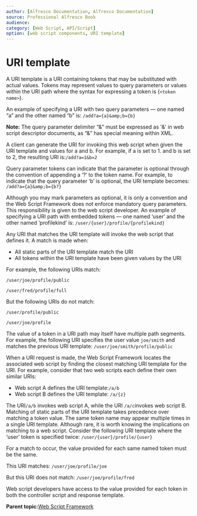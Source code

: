 ```yaml
---
author: [Alfresco Documentation, Alfresco Documentation]
source: Professional Alfresco Book
audience: 
category: [Web Script, API/Script]
option: [web script components, URI template]
---
```


# URI template

A URI template is a URI containing tokens that may be substituted with actual values. Tokens may represent values to query parameters or values within the URI path where the syntax for expressing a token is \{`<token name>`\}.

An example of specifying a URI with two query parameters — one named “a” and the other named “b” is: `/add?a={a}&amp;b={b}`

**Note:** The query parameter delimiter “&” must be expressed as '&amp;' in web script descriptor documents, as “&” has special meaning within XML.

A client can generate the URI for invoking this web script when given the URI template and values for a and b. For example, if a is set to 1. and b is set to 2, the resulting URI is:`/add?a=1&b=2`

Query parameter tokens can indicate that the parameter is optional through the convention of appending a ‘?’ to the token name. For example, to indicate that the query parameter ‘b’ is optional, the URI template becomes: `/add?a={a}&amp;b={b?}`

Although you may mark parameters as optional, it is only a convention and the Web Script Framework does not enforce mandatory query parameters. This responsibility is given to the web script developer. An example of specifying a URI path with embedded tokens — one named ‘user’ and the other named ‘profilekind’ is: `/user/{user}/profile/{profilekind}`

Any URI that matches the URI template will invoke the web script that defines it. A match is made when:

-   All static parts of the URI template match the URI
-   All tokens within the URI template have been given values by the URI

For example, the following URIs match:

`/user/joe/profile/public`

`/user/fred/profile/full`

But the following URIs do not match:

`/user/profile/public`

`/user/joe/profile`

The value of a token in a URI path may itself have multiple path segments. For example, the following URI specifies the user value `joe/smith` and matches the previous URI template: `/user/joe/smith/profile/public`

When a URI request is made, the Web Script Framework locates the associated web script by finding the closest matching URI template for the URI. For example, consider that two web scripts each define their own similar URIs:

-   Web script A defines the URI template:`/a/b`
-   Web script B defines the URI template: `/a/{z}`

The URI`/a/b` invokes web script A, while the URI `/a/c`invokes web script B. Matching of static parts of the URI template takes precedence over matching a token value. The same token name may appear multiple times in a single URI template. Although rare, it is worth knowing the implications on matching to a web script. Consider the following URI template where the ‘user’ token is specified twice: `/user/{user}/profile/{user}`

For a match to occur, the value provided for each same named token must be the same.

This URI matches: `/user/joe/profile/joe`

But this URI does not match: `/user/joe/profile/fred`

Web script developers have access to the value provided for each token in both the controller script and response template.

**Parent topic:**[Web Script Framework](../concepts/ws-framework.md)

